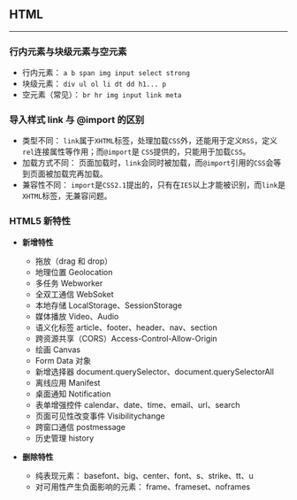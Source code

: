 ## HTML

---

### 行内元素与块级元素与空元素

* 行内元素： `a b span img input select strong`
* 块级元素： `div ul ol li dt dd h1... p`
* 空元素（常见）： `br hr img input link meta`

### 导入样式 link 与 @import 的区别

* 类型不同： `link`属于`XHTML`标签，处理加载`CSS`外，还能用于定义`RSS`，定义`rel`连接属性等作用；而`@import`是 `CSS`提供的，只能用于加载`CSS`。
* 加载方式不同： 页面加载时，`link`会同时被加载，而`@import`引用的`CSS`会等到页面被加载完再加载。
* 兼容性不同： `import`是`CSS2.1`提出的，只有在`IE5`以上才能被识别，而`link`是`XHTML`标签，无兼容问题。

### HTML5 新特性

* **新增特性**
  * 拖放（drag 和 drop）
  * 地理位置 Geolocation
  * 多任务 Webworker
  * 全双工通信 WebSoket
  * 本地存储 LocalStorage、SessionStorage
  * 媒体播放 Video、Audio
  * 语义化标签 article、footer、header、nav、section
  * 跨资源共享（CORS）Access-Control-Allow-Origin
  * 绘画 Canvas
  * Form Data 对象
  * 新增选择器 document.querySelector、document.querySelectorAll
  * 离线应用 Manifest
  * 桌面通知 Notification
  * 表单增强控件 calendar、date、time、email、url、search
  * 页面可见性改变事件 Visibilitychange
  * 跨窗口通信 postmessage
  * 历史管理 history

* **删除特性**
  * 纯表现元素： basefont、big、center、font、s、strike、tt、u
  * 对可用性产生负面影响的元素： frame、frameset、noframes

